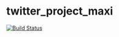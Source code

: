 # twitter_project_maxi

[![Build Status](https://travis-ci.org/paragon-labs/twitter_project_maxi.svg?branch=master)](https://travis-ci.org/paragon-labs/twitter_project_maxi)
